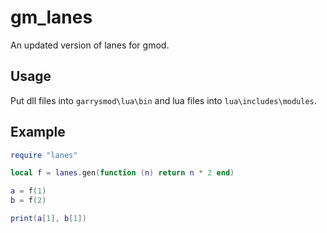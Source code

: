 # gm_lanes

An updated version of lanes for gmod.

## Usage

Put dll files into `garrysmod\lua\bin` and lua files into `lua\includes\modules`.

## Example

```lua
require "lanes"

local f = lanes.gen(function (n) return n * 2 end)

a = f(1)
b = f(2)

print(a[1], b[1])
```
